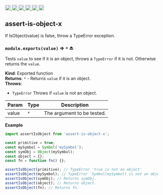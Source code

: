 <a
  href="https://travis-ci.org/Xotic750/assert-is-object-x"
  title="Travis status">
<img
  src="https://travis-ci.org/Xotic750/assert-is-object-x.svg?branch=master"
  alt="Travis status" height="18">
</a>
<a
  href="https://david-dm.org/Xotic750/assert-is-object-x"
  title="Dependency status">
<img src="https://david-dm.org/Xotic750/assert-is-object-x/status.svg"
  alt="Dependency status" height="18"/>
</a>
<a
  href="https://david-dm.org/Xotic750/assert-is-object-x?type=dev"
  title="devDependency status">
<img src="https://david-dm.org/Xotic750/assert-is-object-x/dev-status.svg"
  alt="devDependency status" height="18"/>
</a>
<a
  href="https://badge.fury.io/js/assert-is-object-x"
  title="npm version">
<img src="https://badge.fury.io/js/assert-is-object-x.svg"
  alt="npm version" height="18">
</a>
<a
  href="https://www.jsdelivr.com/package/npm/assert-is-object-x"
  title="jsDelivr hits">
<img src="https://data.jsdelivr.com/v1/package/npm/assert-is-object-x/badge?style=rounded"
  alt="jsDelivr hits" height="18">
</a>
<a
  href="https://bettercodehub.com/results/Xotic750/assert-is-object-x"
  title="bettercodehub score">
<img src="https://bettercodehub.com/edge/badge/Xotic750/assert-is-object-x?branch=master"
  alt="bettercodehub score" height="18">
</a>

<a name="module_assert-is-object-x"></a>

## assert-is-object-x

If IsObject(value) is false, throw a TypeError exception.

<a name="exp_module_assert-is-object-x--module.exports"></a>

### `module.exports(value)` ⇒ <code>\*</code> ⏏

Tests `value` to see if it is an object, throws a `TypeError` if it is
not. Otherwise returns the `value`.

**Kind**: Exported function  
**Returns**: <code>\*</code> - Returns `value` if it is an object.  
**Throws**:

- <code>TypeError</code> Throws if `value` is not an object.

| Param | Type            | Description                |
| ----- | --------------- | -------------------------- |
| value | <code>\*</code> | The argument to be tested. |

**Example**

```js
import assertIsObject from 'assert-is-object-x';

const primitive = true;
const mySymbol = Symbol('mySymbol');
const symObj = Object(mySymbol);
const object = {};
const fn = function fn() {};

assertIsObject(primitive); // TypeError 'true is not an object'
assertIsObject(mySymbol); // TypeError 'Symbol(mySymbol) is not an object'
assertIsObject(symObj); // Returns symObj.
assertIsObject(object); // Returns object.
assertIsObject(fn); // Returns fn.
```
